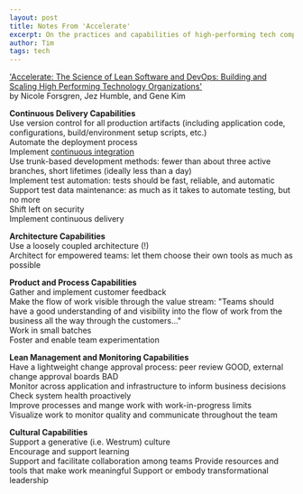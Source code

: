 ```yaml
---
layout: post
title: Notes From 'Accelerate'
excerpt: On the practices and capabilities of high-performing tech companies.
author: Tim
tags: tech
---
```


['Accelerate: The Science of Lean Software and DevOps: Building and Scaling High Performing Technology Organizations'](https://www.amazon.com/Accelerate-Software-Performing-Technology-Organizations/dp/1942788339/ref=sr_1_1?keywords=accelerate&qid=1567118731&s=gateway&sr=8-1)  
by Nicole Forsgren, Jez Humble, and Gene Kim  

**Continuous Delivery Capabilities**  
Use version control for all production artifacts (including application code, configurations, build/environment setup scripts, etc.)  
Automate the deployment process  
Implement [continuous integration](https://en.wikipedia.org/wiki/Continuous_integration)  
Use trunk-based development methods: fewer than about three active branches, short lifetimes (ideally less than a day)  
Implement test automation: tests should be fast, reliable, and automatic  
Support test data maintenance: as much as it takes to automate testing, but no more  
Shift left on security  
Implement continuous delivery  

**Architecture Capabilities**  
Use a loosely coupled architecture (!)  
Architect for empowered teams: let them choose their own tools as much as possible  

**Product and Process Capabilities**  
Gather and implement customer feedback  
Make the flow of work visible through the value stream: "Teams should have a good understanding of and visibility into the flow of work from the business all the way through the customers..."  
Work in small batches  
Foster and enable team experimentation  

**Lean Management and Monitoring Capabilities**  
Have a lightweight change approval process: peer review GOOD, external change approval boards BAD  
Monitor across application and infrastructure to inform business decisions  
Check system health proactively  
Improve processes and mange work with work-in-progress limits  
Visualize work to monitor quality and communicate throughout the team  

**Cultural Capabilities**  
Support a generative (i.e. Westrum) culture  
Encourage and support learning  
Support and facilitate collaboration among teams
Provide resources and tools that make work meaningful
Support or embody transformational leadership
